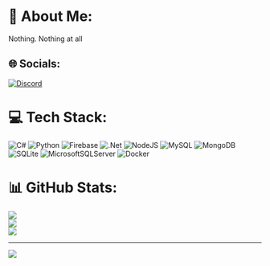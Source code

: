 # 💫 About Me:
Nothing. Nothing at all


## 🌐 Socials:
[![Discord](https://img.shields.io/badge/Discord-%237289DA.svg?logo=discord&logoColor=white)](https://discord.gg/X_s0ft#2325) 

# 💻 Tech Stack:
![C#](https://img.shields.io/badge/c%23-%23239120.svg?style=for-the-badge&logo=c-sharp&logoColor=white) ![Python](https://img.shields.io/badge/python-3670A0?style=for-the-badge&logo=python&logoColor=ffdd54) ![Firebase](https://img.shields.io/badge/firebase-%23039BE5.svg?style=for-the-badge&logo=firebase) ![.Net](https://img.shields.io/badge/.NET-5C2D91?style=for-the-badge&logo=.net&logoColor=white)  ![NodeJS](https://img.shields.io/badge/node.js-6DA55F?style=for-the-badge&logo=node.js&logoColor=white) ![MySQL](https://img.shields.io/badge/mysql-%2300f.svg?style=for-the-badge&logo=mysql&logoColor=white) ![MongoDB](https://img.shields.io/badge/MongoDB-%234ea94b.svg?style=for-the-badge&logo=mongodb&logoColor=white) ![SQLite](https://img.shields.io/badge/sqlite-%2307405e.svg?style=for-the-badge&logo=sqlite&logoColor=white) ![MicrosoftSQLServer](https://img.shields.io/badge/Microsoft%20SQL%20Sever-CC2927?style=for-the-badge&logo=microsoft%20sql%20server&logoColor=white) ![Docker](https://img.shields.io/badge/docker-%230db7ed.svg?style=for-the-badge&logo=docker&logoColor=white)
# 📊 GitHub Stats:
![](https://github-readme-stats.vercel.app/api?username=X-s0ft&theme=swift&hide_border=false&include_all_commits=true&count_private=false)<br/>
![](https://github-readme-streak-stats.herokuapp.com/?user=X-s0ft&theme=swift&hide_border=false)<br/>
![](https://github-readme-stats.vercel.app/api/top-langs/?username=X-s0ft&theme=swift&hide_border=false&include_all_commits=true&count_private=false&layout=compact)

---
[![](https://visitcount.itsvg.in/api?id=X-s0ft&icon=2&color=8)](https://visitcount.itsvg.in)

<!-- Proudly created with GPRM ( https://gprm.itsvg.in ) -->
